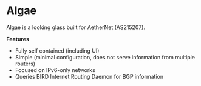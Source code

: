 # Algae

Algae is a looking glass built for AetherNet (AS215207).

**Features**

- Fully self contained (including UI)
- Simple (minimal configuration, does not serve information from multiple routers)
- Focused on IPv6-only networks
- Queries BIRD Internet Routing Daemon for BGP information
